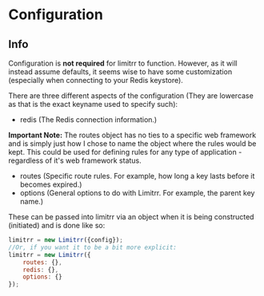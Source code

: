 # Configuration

## Info 

Configuration is **not required** for limitrr to function. However, as it will instead assume defaults, it seems wise to have some customization (especially when connecting to your Redis keystore).

There are three different aspects of the configuration (They are lowercase as that is the exact keyname used to specify such):

- redis (The Redis connection information.)

**Important Note:** The routes object has no ties to a specific web framework and is simply just how I chose to name the object where the rules would be kept. This could be used for defining rules for any type of application - regardless of it's web framework status.
- routes (Specific route rules. For example, how long a key lasts before it becomes expired.) 
- options (General options to do with Limitrr. For example, the parent key name.)

These can be passed into limitrr via an object when it is being constructed (initiated) and is done like so:

```javascript
limitrr = new Limitrr({config});
//Or, if you want it to be a bit more explicit:
limitrr = new Limitrr({
    routes: {},
    redis: {},
    options: {}
});
```